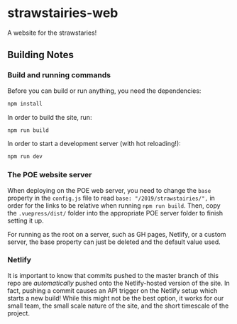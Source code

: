 # strawstairies-web
A website for the strawstaries!

## Building Notes

### Build and running commands
Before you can build or run anything, you need the dependencies:

``` bash
npm install
```

In order to build the site, run:

``` bash
npm run build
```

In order to start a development server (with hot reloading!):

``` bash
npm run dev
```

### The POE website server
When deploying on the POE web server, you need to change the `base` property in
the `config.js` file to read `base: "/2019/strawstairies/",` in order for the
links to be relative when running `npm run build`. Then, copy the
`.vuepress/dist/` folder into the appropriate POE server folder to finish
setting it up.

For running as the root on a server, such as GH pages, Netlify, or a custom
server, the base property can just be deleted and the default value used.

### Netlify
It is important to know that commits pushed to the master branch of this repo
are *automatically* pushed onto the Netlify-hosted version of the site. In fact,
pushing a commit causes an API trigger on the Netlify setup which starts a new
build! While this might not be the best option, it works for our small team, the
small scale nature of the site, and the short timescale of the project.
